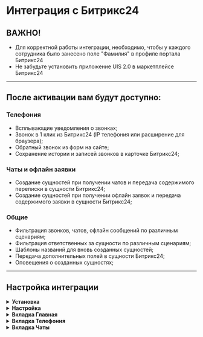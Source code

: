 # Интеграция с Битрикс24<br />

## ВАЖНО! <br />
* Для корректной работы интеграции, необходимо, чтобы у каждого сотрудника было занесено поле "Фамилия" в профиле портала Битрикс24<br />
* Не забудьте установить приложение UIS 2.0 в маркетплейсе Битрикс24 <br />

____

## После активации вам будут доступно:<br />

### Телефония<br />

- Всплывающие уведомления о звонках;<br />
- Звонок в 1 клик из Битрикс24 (IP телефония или расширение для браузера);<br />
- Обратный звонок из форм на сайте;<br />
- Сохранение истории и записей звонков в карточке Битрикс24;<br />

### Чаты и офлайн заявки<br />

- Создание сущностей при получении чатов и передача содержимого переписки в сущности Битрикс24;<br />
- Создание сущностей при получении офлайн заявок и передача содержимого заявки в сущности Битрикс24;<br />

### Общие<br />
- Фильтрация звонков, чатов, офлайн сообщений по различным сценариям;<br />
- Фильтрация ответственных за сущности по различным сценариям;<br />
- Шаблоны названий для вновь созданных сущностей;<br />
- Передача дополнительных полей в сущности Битрикс24;<br />
- Оповещения о созданных сущностях;<br />

____
## Настройка интеграции<br />
<details>
  <summary style="font-weight:bold;"> Установка </summary> <br />

Существует два способа установки интеграции с Битрикс24:<br />

1. Установить интеграцию через [Личный кабинет UIS](https://go.uiscom.ru/marketplace/integration_list/bitrix24), нажав кнопку "Подключить интеграцию".
    - Далее необходимо завести учетные данные: название (может быть любым) и адрес вашего портала Битрикс24.

2. Из маркетплейса Битрикс24.</br> После установки приложения откроется окно с приглашением завершить установку в ЛК UIS.
    - При установке из маркетплейса Битрикс24 заводить учетные данные не нужно, они будут созданы автоматически.

</details>
<details>
  <summary style="font-weight:bold;"> Настройка </summary> <br />

1. В окне настроек интеграции 3 вкладки: Главная, Телефония, Чаты и офлайн завки<br />

![01_settings.png](01_settings.png)

> Важно! 
> 
> После внесения настроек в любой из вкладок необходимо нажать кнопку "Сохранить" внизу экрана, а затем уже переходить к следующей вкладке
> 
> Во каждой из вкладок есть флажок "Интеграция активна" для корректной работы необходимой части интеграции нужно следить, чтобы этот флажок был активирован.
> 
> Флажок "Интеграция Активна" всегда должен быть включен во вкладке Главная

2. Выбрать необходимые учетные данные, для доступа к настройкам интеграции.<br />
</details>

<details>
  <summary style="font-weight:bold;"> Вкладка Главная </summary> <br />

![02_main.png](02_main.png)

В данной вкладке доступна кнопка Ручная синхронизация - это синхронизация сущностей, необходимая для работы интеграции<br />

</details>

<details>
  <summary style="font-weight:bold;"> Вкладка Телефония </summary> <br />

#### Настройки телефонии

1. Режим работы телефонии<br />
- IP Телефония
- WebRTC виджет (расширение Chrome UIS)<br />

#### Входящие звонки

1. Переадресация на персонального менеджера
> В случае, если настроен сценарий телефонии Поиск персонального менеджера звонок будет отправлен ответственному сотруднику из Битрикс24.<br />

2. Фильтрация ответственных<br />

![04_responsible_2.png](04_responsible_2.png)

![04_responsible_1.png](04_responsible_1.png)


3. Ответственный по-умолчанию, во всех остальных случаях.<br />

#### Исходящие звонки<br />

1. Ответственный по-умолчанию в случае неуспешного звонка.<br />
2. Назначение ответственного первого/последнего разговаривавшего сотрудника.<br />

#### Шаблоны названий сущностей в CRM<br />

1. Выбор типа звонка (входящий/исходящий)<br />
2. Выбор результата звонка (пропущенный/не принятый)<br />
3. Собственный шаблон для названия сущности.<br />

#### Фильтрация<br />

Отдельно фильтруются входящие и исходящие вызовы. Также можно группировать фильтры при помощи операторов И/ИЛИ<br />

![03_filters.png](03_filters.png)

#### Сопоставление полей<br />

Можно сопоставить поле из API UIS с полем Битрикс24.<br />

![04_mapping.png](04_mapping.png)

#### Прочие настройки<br />

1. Добавлять сообщение о пропущенном звонке в чат открытых линий<br />
2. Передавать записи разговора<br />
3. Передавать номера, как источник обращения<br />
4. Активация обратного звонка из форм Битрикс24<br />

![05_other.png](05_other.png)

</details>

<details>
  <summary style="font-weight:bold;"> Вкладка Чаты </summary> <br />
    
#### Чаты

1. Выбор канала чатов, которые будет отслеживать интеграция<br />
2. Фильтр ответственных за чаты<br />
3. Ответственный по-умолчанию во всех остальных случаях<br />
4. Выбор создавать ли сущности при первичном или повторном обращении.<br />
5. Выбор какого типа сущности будут создаваться<br />
- Лид/Сделка
- Дело
- Лид/Сделка + Дело
6. Создание сущности при начале или завершении чатов оператором.<br />
7. Выбор передавать ли чаты без контактных данных.<br />
8. Выбор отправлять ли уведомления ответственному при создании сущности.<br />

#### Офлайн заявки

1. Фильтр ответственных за офлайн заявки<br />
2. Ответственный по-умолчанию во всех остальных случаях.<br />
3. Выбор создавать ли сущности при первичном или повторном обращении.<br />
4. Выбор какого типа сущности будут создаваться<br />
- Лид/Сделка
- Дело
- Лид/Сделка + Дело
5. Создание сущности при начале или завершении чатов оператором.<br />
6. Выбор отправлять ли уведомления ответственному при создании сущности.<br />

#### Фильтрация<br />

Отдельно фильтруются чаты и офлайн заявки. Также можно группировать фильтры при помощи операторов И/ИЛИ<br />

#### Сопоставление полей<br />

Можно сопоставить поле из API UIS с полем Битрикс24.<br />

![04_mapping.png](04_mapping.png)

</details>
